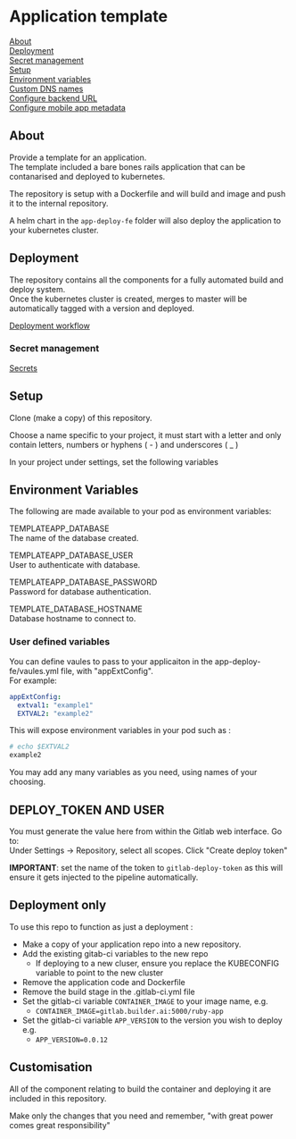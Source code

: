 # Application template

[About](#about)  
[Deployment](#deployment)  
[Secret management](docs/secrets.md)  
[Setup](#setup)  
[Environment variables](#environment-variables)  
[Custom DNS names](https://gitlab.builder.ai/devops/template-app/blob/master/docs/cnames.md)  
[Configure backend URL](/docs/backend_url.md)  
[Configure mobile app metadata](/docs/metadata.md)

## About

Provide a template for an application.  
The template included a bare bones rails application that can be contanarised and deployed to kubernetes.

The repository is setup with a Dockerfile and will build and image and push it to the internal repository.

A helm chart in the `app-deploy-fe` folder will also deploy the application to your kubernetes cluster.

## Deployment

The repository contains all the components for a fully automated build and deploy system.  
Once the kubernetes cluster is created, merges to master will be automatically tagged with a version and deployed.

[Deployment workflow](docs/deployment.md)

### Secret management

[Secrets](docs/secrets.md)

## Setup

Clone (make a copy) of this repository.

Choose a name specific to your project, it must start with a letter and only contain letters, numbers or hyphens ( - ) and underscores ( \_ )

In your project under settings, set the following variables

## Environment Variables

The following are made available to your pod as environment variables:

TEMPLATEAPP_DATABASE  
The name of the database created.

TEMPLATEAPP_DATABASE_USER  
User to authenticate with database.

TEMPLATEAPP_DATABASE_PASSWORD  
Password for database authentication.

TEMPLATE_DATABASE_HOSTNAME  
Database hostname to connect to.

### User defined variables

You can define vaules to pass to your applicaiton in the app-deploy-fe/vaules.yml file, with "appExtConfig".  
For example:

```yaml
appExtConfig:
  extval1: "example1"
  EXTVAL2: "example2"
```

This will expose environment variables in your pod such as :

```bash
# echo $EXTVAL2
example2
```

You may add any many variables as you need, using names of your choosing.

## DEPLOY_TOKEN AND USER

You must generate the value here from within the Gitlab web interface. Go to:  
Under Settings -> Repository, select all scopes. Click "Create deploy token"

**IMPORTANT**: set the name of the token to `gitlab-deploy-token` as this will ensure it gets injected to the pipeline automatically.

## Deployment only

To use this repo to function as just a deployment :

- Make a copy of your application repo into a new repository.
- Add the existing gitab-ci variables to the new repo
  - If deploying to a new cluser, ensure you replace the KUBECONFIG variable to point to the new cluster
- Remove the application code and Dockerfile
- Remove the build stage in the .gitlab-ci.yml file
- Set the gitlab-ci variable `CONTAINER_IMAGE` to your image name, e.g.
  - `CONTAINER_IMAGE=gitlab.builder.ai:5000/ruby-app`
- Set the gitlab-ci variable `APP_VERSION` to the version you wish to deploy e.g.
  - `APP_VERSION=0.0.12`

## Customisation

All of the component relating to build the container and deploying it are included in this repository.

Make only the changes that you need and remember, "with great power comes great responsibility"
